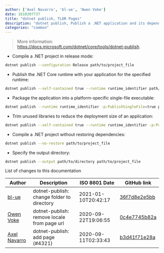 ```yaml
---
author: ['Axel Navarro', 'bl-ue', 'Owen Voke']
date: 1610307737
title: "dotnet publish, TLDR Pages"
description: "dotnet publish, Publish a .NET application and its dependencies to a directory for deployment to a hosting system."
categories: "common"
---
```

> More information: <https://docs.microsoft.com/dotnet/core/tools/dotnet-publish>.

- Compile a .NET project in release mode:

```bash
dotnet publish --configuration Release path/to/project_file
```

- Publish the .NET Core runtime with your application for the specified runtime:

```bash
dotnet publish --self-contained true --runtime runtime_identifier path/to/project_file
```

- Package the application into a platform-specific single-file executable:

```bash
dotnet publish --runtime runtime_identifier -p:PublishSingleFile=true path/to/project_file
```

- Trim unused libraries to reduce the deployment size of an application:

```bash
dotnet publish --self-contained true --runtime runtime_identifier -p:PublishTrimmed=true path/to/project_file
```

- Compile a .NET project without restoring dependencies:

```bash
dotnet publish --no-restore path/to/project_file
```

- Specify the output directory:

```bash
dotnet publish --output path/to/directory path/to/project_file
```
List of changes to this documentation


Author | Description | ISO 8601 Date | GitHub link
------|-----|-----|-----
[bl-ue](mailto:54780737+bl-ue@users.noreply.github.com) | dotnet-publish: change folder to directory | 2021-01-10T20:42:17 | [36f7d8e2e5bb](https://github.com/tldr-pages/tldr/commit/36f7d8e2e5bb43ae1f1db34069c8b17286a5404b)
[Owen Voke](mailto:development@voke.dev) | dotnet-publish: remove locale from page url | 2020-09-22T19:06:55 | [0c4e7745b82a](https://github.com/tldr-pages/tldr/commit/0c4e7745b82af8d309d439051905b9a8d03049b1)
[Axel Navarro](mailto:navarroaxel@gmail.com) | dotnet-publish: add page (#4321) | 2020-09-11T02:33:43 | [b3d41f71e28a](https://github.com/tldr-pages/tldr/commit/b3d41f71e28a2abacfb11a37ee6ba62846513d1c)

